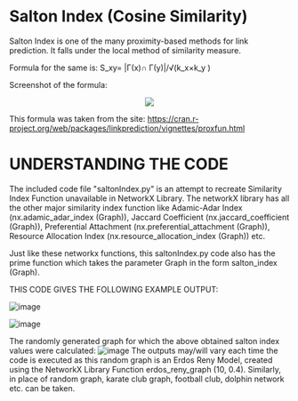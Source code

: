 # Salton Index (Cosine Similarity)

Salton Index is one of the many proximity-based methods for link prediction. It falls under the local method of similarity measure.

Formula for the same is:
S_xy=  |Γ(x)∩ Γ(y)|/√(k_x×k_y )

Screenshot of the formula:
<p align = "center">
<img src = "https://user-images.githubusercontent.com/55135657/163159328-0268d802-3f9d-43f1-b3ce-cb30ae0dbfa3.png">
</p>
  
This formula was taken from the site: https://cran.r-project.org/web/packages/linkprediction/vignettes/proxfun.html

# UNDERSTANDING THE CODE

The included code file "saltonIndex.py" is an attempt to recreate Similarity Index Function unavailable in NetworkX Library. The networkX library has all the other major similarity index function like Adamic-Adar Index (nx.adamic_adar_index (Graph)), Jaccard Coefficient (nx.jaccard_coefficient (Graph)), Preferential Attachment (nx.preferential_attachment (Graph)), Resource Allocation Index (nx.resource_allocation_index (Graph)) etc.

Just like these networkx functions, this saltonIndex.py code also has the prime function which takes the parameter Graph in the form salton_index (Graph).

THIS CODE GIVES THE FOLLOWING EXAMPLE OUTPUT:

![image](https://user-images.githubusercontent.com/55135657/163157901-b961c22f-c34d-407f-9254-d6a19a340fe8.png)

![image](https://user-images.githubusercontent.com/55135657/163158000-e25c699b-1bd3-4b0a-9138-848a561dd5e8.png)

The randomly generated graph for which the above obtained salton index values were calculated:
![image](https://user-images.githubusercontent.com/55135657/163157711-a2f1754d-5bea-47ba-8d60-57670eea5929.png)
The outputs may/will vary each time the code is executed as this random graph is an Erdos Reny Model, created using the NetworkX Library Function erdos_reny_graph (10, 0.4). Similarly, in place of random graph, karate club graph, football club, dolphin network etc. can be taken.
